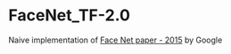 # FaceNet_TF-2.0
Naive implementation of [Face Net paper - 2015](https://arxiv.org/abs/1503.03832) by Google
